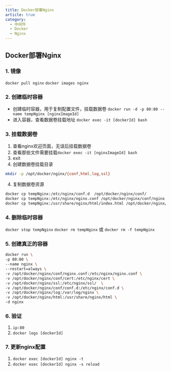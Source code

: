 ```yaml
---
title: Docker部署Nginx
article: true
category:
  - 中间件
  - Docker
  - Nginx
---
```

## Docker部署Nginx
### 1. 镜像
`docker pull nginx`
`docker images nginx`
### 2. 创建临时容器
- 创建临时容器，用于复制配置文件，挂载数据卷
`docker run -d -p 80:80 --name tempNginx [nginxImageId]`
- 进入容器，查看数据卷挂载地址
`docker exec -it [dockerId] bash`
### 3. 挂载数据卷
1. 查看nginx欢迎页面，无误后挂载数据卷
2. 查看那些文件需要挂载`docker exec -it [nginxImageId] bash`
3. exit
3. 创建数据卷挂载目录
```bash
mkdir -p /opt/docker/nginx/{conf,html,log,ssl}
```
4. 复制数据卷资源
```bash
docker cp tempNginx:/etc/nginx/conf.d  /opt/docker/nginx/conf/
docker cp tempNginx:/etc/nginx/nginx.conf /opt/docker/nginx/conf/nginx.conf
docker cp tempNginx:/usr/share/nginx/html/index.html /opt/docker/nginx/html/index.html
```
### 4. 删除临时容器
`docker stop tempNginx`
`docker rm tempNginx`
或
`docker rm -f tempNginx`
### 5. 创建真正的容器
```bash
docker run \
-p 80:80 \
--name nginx \
--restart=always \
-v /opt/docker/nginx/conf/nginx.conf:/etc/nginx/nginx.conf \
-v /opt/docker/nginx/conf/cert:/etc/nginx/cert \
-v /opt/docker/nginx/ssl:/etc/nginx/ssl/  \
-v /opt/docker/nginx/conf/conf.d:/etc/nginx/conf.d \
-v /opt/docker/nginx/log:/var/log/nginx \
-v /opt/docker/nginx/html:/usr/share/nginx/html \
-d nginx
```
### 6. 验证
1. `ip:80`
2. `docker logs [dockerId]`
### 7. 更新nginx配置
1. `docker exec [dockerId] nginx -t`
2. `docker exec [dockerId] nginx -s reload` 




